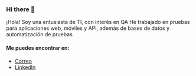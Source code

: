 ### Hi there 👋

<!--
**LilaPerez04/LilaPerez04** is a ✨ _special_ ✨ repository because its `README.md` (this file) appears on your GitHub profile. -->


¡Hola! 
Soy una entusiasta de TI, con interés en QA
He trabajado en pruebas para aplicaciones web, móviles y API, además de bases de datos y automatización de pruebas

#### Me puedes encontrar en:

- [Correo](liliana.perezh.05@gmail.com)
- [LinkedIn](https://www.linkedin.com/in/LilianaPH)
